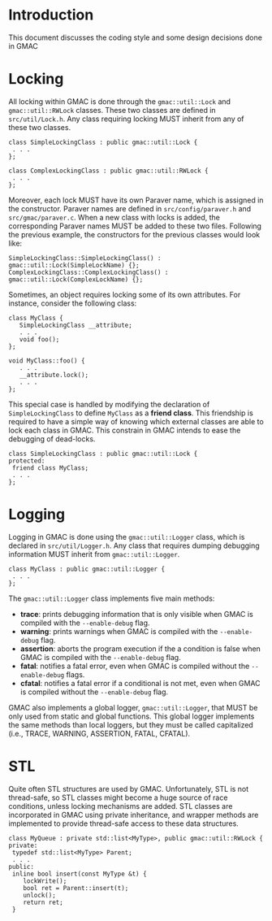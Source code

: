 # Introduction #

This document discusses the coding style and some design decisions done in GMAC


# Locking #

All locking within GMAC is done through the `gmac::util::Lock` and `gmac::util::RWLock` classes. These two classes are defined in `src/util/Lock.h`. Any class requiring locking MUST inherit from any of these two classes.
```
class SimpleLockingClass : public gmac::util::Lock {
 . . .
};

class ComplexLockingClass : public gmac::util::RWLock {
 . . .
};
```
Moreover, each lock MUST have its own Paraver name, which is assigned in the constructor. Paraver names are defined in `src/config/paraver.h` and `src/gmac/paraver.c`. When a new class with locks is added, the corresponding Paraver names MUST be added to these two files. Following the previous example, the constructors for the previous classes would look like:
```
SimpleLockingClass::SimpleLockingClass() : gmac::util::Lock(SimpleLockName) {};
ComplexLockingClass::ComplexLockingClass() : gmac::util::Lock(ComplexLockName) {};
```

Sometimes, an object requires locking some of its own attributes. For instance, consider the following class:
```
class MyClass {
   SimpleLockingClass __attribute;
   . . .
   void foo();
};

void MyClass::foo() {
   . . .
   __attribute.lock();
   . . .
};
```
This special case is handled by modifying the declaration of `SimpleLockingClass` to define `MyClass` as a **friend class**. This friendship is required to have a simple way of knowing which external classes are able to lock each class in GMAC. This constrain in GMAC intends to ease the debugging of dead-locks.
```
class SimpleLockingClass : public gmac::util::Lock {
protected:
 friend class MyClass;
 . . .
};
```

# Logging #

Logging in GMAC is done using the `gmac::util::Logger` class, which is declared in `src/util/Logger.h`. Any class that requires dumping debugging information MUST inherit from `gmac::util::Logger`.
```
class MyClass : public gmac::util::Logger {
 . . .
};
```

The `gmac::util::Logger` class implements five main methods:
  * **trace**: prints debugging information that is only visible when GMAC is compiled with the `--enable-debug` flag.
  * **warning**: prints warnings when GMAC is compiled with the `--enable-debug` flag.
  * **assertion**: aborts the program execution if the a condition is false when GMAC is compiled with the `--enable-debug` flag.
  * **fatal**: notifies a fatal error, even when GMAC is compiled without the `--enable-debug` flags.
  * **cfatal**: notifies a fatal error if a conditional is not met, even when GMAC is compiled without the `--enable-debug` flag.

GMAC also implements a global logger, `gmac::util::Logger`, that MUST be only used from static and global functions. This global logger implements the same methods than local loggers, but they must be called capitalized (i.e., TRACE, WARNING, ASSERTION, FATAL, CFATAL).

# STL #
Quite often STL structures are used by GMAC. Unfortunately, STL is not thread-safe, so STL classes might become a huge source of race conditions, unless locking mechanisms are added. STL classes are incorporated in GMAC using private inheritance, and wrapper methods are implemented to provide thread-safe access to these data structures.

```
class MyQueue : private std::list<MyType>, public gmac::util::RWLock {
private:
 typedef std::list<MyType> Parent;
 . . .
public:
 inline bool insert(const MyType &t) {
    lockWrite();
    bool ret = Parent::insert(t);
    unlock();
    return ret;
 }
```